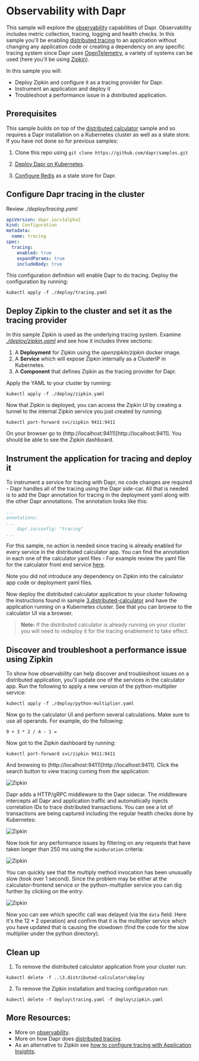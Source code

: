 # Observability with Dapr

This sample will explore the [observability](https://github.com/dapr/docs/tree/master/concepts/observability) capabilities of Dapr. Observability includes metric collection, tracing, logging and health checks. In this sample you'll be enabling [distributed tracing](https://github.com/dapr/docs/tree/master/concepts/observability/traces.md) to an application without changing any application code or creating a dependency on any specific tracing system since Dapr uses [OpenTelemetry](https://opentelemetry.io/), a variety of systems can be used (here you'll be using [Zipkin](https://zipkin.io/)).

In this sample you will:

- Deploy Zipkin and configure it as a tracing provider for Dapr.
- Instrument an application and deploy it
- Troubleshoot a performance issue in a distributed application.

## Prerequisites

This sample builds on top of the [distributed calculator](https://github.com/dapr/samples/blob/master/3.distributed-calculator/README.md) sample and so requires a Dapr installation on a Kubernetes cluster as well as a state store. If you have not done so for previous samples:

1. Clone this repo using `git clone https://github.com/dapr/samples.git`

2. [Deploy Dapr on Kubernetes](https://github.com/dapr/docs/blob/master/getting-started/environment-setup.md#installing-dapr-on-a-kubernetes-cluster).
3. [Configure Redis](https://github.com/dapr/docs/tree/master/howto/configure-redis) as a state store for Dapr.

## Configure Dapr tracing in the cluster

Review *./deploy/tracing.yaml*

```yaml
apiVersion: dapr.io/v1alpha1
kind: Configuration
metadata:
  name: tracing
spec:
  tracing:
    enabled: true
    expandParams: true
    includeBody: true
```

This configuration definition will enable Dapr to do tracing. Deploy the configuration by running:

`kubectl apply -f ./deploy/tracing.yaml`

## Deploy Zipkin to the cluster and set it as the tracing provider

In this sample Zipkin is used as the underlying tracing system. Examine [*./deploy/zipkin.yaml*](https://github.com/dapr/samples/blob/master/8.observability/deploy/zipkin.yaml) and see how it includes three sections:

1. A **Deployment** for Zipkin using the *openzipkin/zipkin* docker image.
2. A **Service** which will expose Zipkin internally as a ClusterIP in Kubernetes.
3. A **Component** that defines Zipkin as the tracing provider for Dapr.

Apply the YAML to your cluster by running:

`kubectl apply -f ./deploy/zipkin.yaml`

Now that Zipkin is deployed, you can access the Zipkin UI by creating a tunnel to the internal Zipkin service you just created by running:

`kubectl port-forward svc/zipkin 9411:9411`

On your browser go to (http://localhost:9411)[http://localhost:9411]. You should be able to see the Zipkin dashboard.

## Instrument the application for tracing and deploy it

To instrument a service for tracing with Dapr, no code changes are required - Dapr handles all of the tracing using the Dapr side-car. All that is needed is to add the Dapr annotation for tracing in the deployment yaml along with the other Dapr annotations. The annotation looks like this:

```yaml
...
annotations:
...
    dapr.io/config: "tracing"
...
 ```

For this sample, no action is needed since tracing is already enabled for every service in the distributed calculator app. You can find the annotation in each one of the calculator yaml files - For example review the yaml file for the calculator front end service [here](https://github.com/dapr/samples/blob/master/3.distributed-calculator/deploy/react-calculator.yaml#L36).

Note you did not introduce any dependency on Zipkin into the calculator app code or deployment yaml files.

Now deploy the distributed calculator application to your cluster following the instructions found in sample [3.distributed-calculator](https://github.com/dapr/samples/blob/master/3.distributed-calculator/README.md) and have the application running on a Kubernetes cluster. See that you can browse to the calculator UI via a browser.

> **Note:** If the distributed calculator is already running on your cluster you will need to redeploy it for the tracing enablement to take effect.

## Discover and troubleshoot a performance issue using Zipkin

To show how observability can help discover and troubleshoot issues on a distributed application, you'll update one of the services in the calculator app. Run the following to apply a new version of the python-multiplier service:

`kubectl apply -f ./deploy/python-multiplier.yaml`

Now go to the calculator UI and perform several calculations. Make sure to use all operands. For example, do the following:

`9 + 3 * 2 / 4 - 1 =`

Now got to the Zipkin dashboard by running:

`kubectl port-forward svc/zipkin 9411:9411`

And browsing to (http://localhost:9411)[http://localhost:9411]. Click the search button to view tracing coming from the application:

![Zipkin](./img/zipkin-1.png)

Dapr adds a HTTP/gRPC middleware to the Dapr sidecar. The middleware intercepts all Dapr and application traffic and automatically injects correlation IDs to trace distributed transactions. You can see a lot of transactions are being captured including the regular health checks done by Kubernetes:

![Zipkin](./img/zipkin-2.png)

Now look for any performance issues by filtering on any requests that have taken longer than 250 ms using the `minDuration` criteria:

![Zipkin](./img/zipkin-3.png)

You can quickly see that the multiply method invocation has been unusually slow (took over 1 second). Since the problem may be either at the calculator-frontend service or the python-multiplier service you can dig further by clicking on the entry:

![Zipkin](./img/zipkin-4.png)

Now you can see which specific call was delayed (via the `data` field. Here it's the 12 * 2 operation) and confirm that it is the multiplier service which you have updated that is causing the slowdown (find the code for the slow multiplier under the python directory).

## Clean up

1. To remove the distributed calculator application from your cluster run:

`kubectl delete -f ..\3.distributed-calculator\deploy`

2. To remove the Zipkin installation and tracing configuration run:

`kubectl delete -f deploy\tracing.yaml -f deploy\zipkin.yaml`

## More Resources:

- More on [observability](https://github.com/dapr/docs/tree/master/concepts/observability).
- More on how Dapr does [distributed tracing](https://github.com/dapr/docs/tree/master/concepts/observability/traces.md).
- As an alternative to Zipkin see [how to configure tracing with Application Insights](https://github.com/dapr/docs/tree/master/howto/diagnose-with-tracing/azure-monitor.md).  
